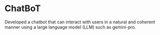 # ChatBoT
Developed a chatbot that can interact with users in a natural and coherent manner using a large language model (LLM) such as gemini-pro. 
